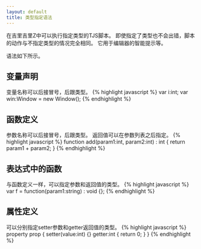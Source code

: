 ```yaml
---
layout: default
title: 类型指定语法
---
```


<!-- 吉里吉里Zでは型指定されたTJSが実行可能。
型を指定してもエラーにならないだけで、スクリプトの動作は型指定しない場合と全く同じになる。エディタのインテリセンスを利用するためなどに使われる。

構文は以下の例のようになる。 -->
在吉里吉里Z中可以执行指定类型的TJS脚本。
即使指定了类型也不会出错，脚本的动作与不指定类型的情况完全相同。
它用于编辑器的智能提示等。

语法如下所示。

## 变量声明
变量名称可以后接冒号，后跟类型。
{% highlight javascript %}
var i:int;
var win:Window = new Window();
{% endhighlight %}

## 函数定义
<!-- 引数名にコロンをつけ、その後に型を指定できる。
戻り値は引数リストの後に指定できる。 -->
参数名称可以后接冒号，后跟类型。
返回值可以在参数列表之后指定。
{% highlight javascript %}
function add(param1:int, param2:int) : int {
    return param1 + param2;
}
{% endhighlight %}

## 表达式中的函数
<!-- 関数定義と同様に引数と戻り値の型を指定できる。 -->
与函数定义一样，可以指定参数和返回值的类型。
{% highlight javascript %}
var f = function(param1:string) : void {};
{% endhighlight %}

## 属性定义
<!-- setterの引数とgetterの戻り値の型をそれぞれ指定できる。 -->
可以分别指定setter参数和getter返回值的类型。
{% highlight javascript %}
property prop {
    setter(value:int) {}
    getter:int { return 0; }
}
{% endhighlight %}
